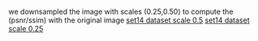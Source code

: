we downsampled the image with scales (0.25,0.50) to compute the (psnr/ssim) with the original image
[set14 dataset scale 0.5](https://drive.google.com/drive/u/0/folders/1E5Px-s83gbPvhBzupEon_ZcHtwUxE8G2)
[set14 dataset scale 0.25](https://drive.google.com/drive/u/0/folders/1Z2lLGdhfQ6nuOxo85WBawKi9XhzxptOh)
